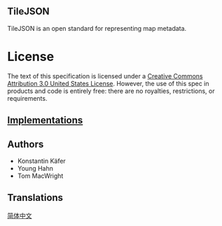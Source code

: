 ## TileJSON

TileJSON is an open standard for representing map metadata.

# License

The text of this specification is licensed under a
[Creative Commons Attribution 3.0 United States License](https://creativecommons.org/licenses/by/3.0/us/).
However, the use of this spec in products and code is entirely free:
there are no royalties, restrictions, or requirements.

## [Implementations](https://github.com/mapbox/tilejson-spec/wiki/Implementations)

## Authors

* Konstantin Käfer
* Young Hahn
* Tom MacWright

## Translations
[简体中文](https://github.com/jingsam/tilejson-spec/blob/master/2.1.0/README-zh.md)

